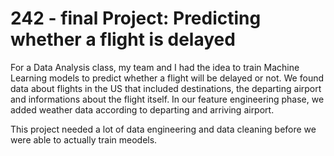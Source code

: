 # 242 - final Project: Predicting whether a flight is delayed

For a Data Analysis class, my team and I had the idea to train Machine Learning models to predict whether a flight will be delayed or not. We found data about flights in the US that included destinations, the departing airport and informations about the flight itself. In our feature engineering phase, we added weather data according to departing and arriving airport. 

This project needed a lot of data engineering and data cleaning before we were able to actually train meodels.
